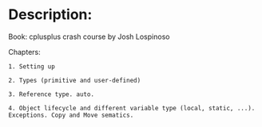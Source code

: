 # Description:
Book: cplusplus crash course by Josh Lospinoso

Chapters:

    1. Setting up
    
    2. Types (primitive and user-defined)
    
    3. Reference type. auto.
    
    4. Object lifecycle and different variable type (local, static, ...). Exceptions. Copy and Move sematics.
